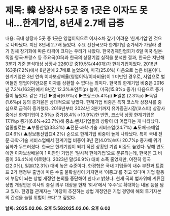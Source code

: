 # **제목: 韓 상장사 5곳 중 1곳은 이자도 못 내…한계기업, 8년새 2.7배 급증**

  내용: 국내 상장사 5곳 중 1곳은 영업이익으로 이자조차 갚기 어려운 ‘한계기업’인 것으로 나타났다. 지난 8년새 2.7배 늘었다. 주요 선진국보다 한계기업 증가세가 가팔라 경기 침체 장기화에 따른 타격이 크다는 우려가 나왔다.           한국경제인협회가 6일 미국·일본·독일·영국·프랑스 등 주요국(G5)과 한국의 상장기업 실적을 분석한 결과, 한국은 지난해 3분기 기준 분석대상 상장사 2260곳 중19.5%(440개)가 한계기업이었다. 2016년 163곳(7.2%)에서 8년만에 2.7배로 늘었으며, 미국(25.0%) 다음으로 높은 비율이다.           한계기업은 3년 연속 이자보상배율(영업이익/이자비용)이 1 미만인 경우로, 사업으로 벌어들인 영업이익만으론 이자를 상환할 수 없다는 의미다.              한국의 한계기업 비중은 2016년 7.2%(163곳)에서 8년간 12.3%포인트(p) 늘어, 미국(15.8%p 증가) 다음으로 증가율이 높았다. 같은 기간 ▶영국(6.9%p) ▶프랑스(5.4%p) ▶일본 (2.3%p) ▶독일(1.6%p) 등의 증가율은 상대적으로 낮았다.           한계기업 비중은 특히 코스닥 상장사를 중심으로 급격히 증가했다. 2016년부터 2024년 3분기까지 유가증권시장(코스피) 상장사 중에선 한계기업이 2.5%p 증가(8.4%→10.9%)한 반면, 코스닥 상장 한계기업은 17.1%p 증가(6.6%→23.7%)해 중소·벤처기업들의 상황이 더 어렵다는 게 나타났다.           업종별로는 ▲부동산업(33.3%) ▲전문·과학·기술 서비스업(24.7%) ▲도매·소매업(24.6%) ▲정보통신업(24.2%) 순으로 한계기업 비중이 높게 나타났다. 특히 국내 전문·과학·기술 서비스업에서 한계기업 비중이 8년 전(4.0%)보다 20.7%p 증가해 위기 심화가 두드러졌다.           한국은 한계기업이 되기 직전 상황인 기업 비중도 높았다. 당해 연도에만 이자보상배율이 1 미만인 기업은 ‘일시적 한계기업’으로 분류되는데, 한국은 그 비중이 36.4%에 이르렀다. 2023년 말(36.9%) 대비 소폭 줄었지만, 여전히 영국(22.0%), 일본(12.3%) 대비 높은 수준이다.           한경협은 국내 기업들이 내수 부진과 트럼프 2기 행정부 출범에 따른 수출 불확실성이 커지면서 ‘이중고’를 겪고 있다며 기업 활동에 부담이 되는 상법 개정안 논의를 중단해야 한다고 밝혔다. 현재 국회 법사위에 계류된 상법 개정안은 이사의 충실 의무 대상을 현재 ‘회사’에서 ‘주주’로 확대하는 내용 등을 담고 있다. 한경협 관계자는 "야당이 추진하는 상법 개정안은 기업 경영에 해외 투기자본의 간섭을 늘릴 위험이 크다"고 짚었다.

  **날짜: 2025.02.06. 오후 5:582025.02.06. 오후 6:02**